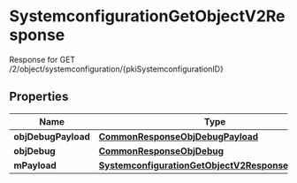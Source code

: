

# SystemconfigurationGetObjectV2Response

Response for GET /2/object/systemconfiguration/{pkiSystemconfigurationID}

## Properties

| Name | Type | Description | Notes |
|------------ | ------------- | ------------- | -------------|
|**objDebugPayload** | [**CommonResponseObjDebugPayload**](CommonResponseObjDebugPayload.md) |  |  |
|**objDebug** | [**CommonResponseObjDebug**](CommonResponseObjDebug.md) |  |  [optional] |
|**mPayload** | [**SystemconfigurationGetObjectV2ResponseMPayload**](SystemconfigurationGetObjectV2ResponseMPayload.md) |  |  |



